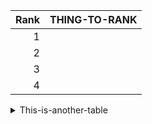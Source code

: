 | Rank | THING-TO-RANK |
|-----:|---------------|
|     1|               |
|     2|               |
|     3|               |
|     4|               |

<details>
  <summary>This-is-another-table</summary>
  
  | Rank | THING-TO-RANK |
  |-----:|---------------|
  |     1|               |
  |     2|               |
  |     3|               |
  |     4|               |
  
</details>
